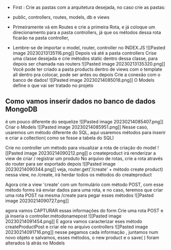 - First : Crie as pastas com a arquitetura desejada, no caso crie as pastas:
- public, controllers, routes, models, db e views


- Primeiramente vá em Routes e crie a primeira Rota, e já coloque um direcionamento para a pasta controllers, já que os métodos dessa rota ficarão na pasta controller,
- Lembre-se de importar o model, router, controller no INDEX.JS
![[Pasted image 20230213135116.png]]
Depois vá até a pasta controllers
Crise uma classe desejada e crie métodos static dentro dessa classe, para depois ser chamada nas routers
![[Pasted image 20230213135320.png]]
Você pode ter criado a pasta products dentro de views com o template all dentro pra colocar, pode ser antes ou depois
Crie a conexão com o banco de dados!
![[Pasted image 20230214085018.png]]
O Models define o que vai ser tratado no projeto

## Como vamos inserir dados no banco de dados MongoDB
é um pouco diferente do sequelize
![[Pasted image 20230214085407.png]]
Criar o Models
![[Pasted image 20230214085951.png]]
Nesse caso, usaremos um método diferente do SQL, aqui usaremos métodos para inserir e criar a collection( como se fosse a tabela do SQL)

Crie no controller um método para visualizar a rota de criação do model
![[Pasted image 20230214090212.png]]
o createproduct irá renderizar a view de criar / registrar um produto
No arquivo de rotas, crie a rota através do router para ser exportado depois
![[Pasted image 20230214090344.png]]
veja, router.get('/create' + método create product) nessa view, no /create, irá herdar todos os métodos do createproduct

Agora crie a view 'create' com um formulário com método POST, com esse método forms irá enviar dados para uma rota, e no caso, teremos que criar uma rota POST na mesma /create para pegar esses métodos
![[Pasted image 20230214090727.png]]

agora vamos CAPTURAR essas informações do form 
Crie uma rota POST e já inseria o controller.métodonamepost
![[Pasted image 20230214091454.png]]
E agora vamos caracterizar eses método createProductPost e criar ele no arquivo controllers
![[Pasted image 20230214091716.png]]
nesse pegamos cada informação , juntamos num novo objeto e salvamos, esses métodos, o new product e o save( ) foram alterados lá atrás no Models